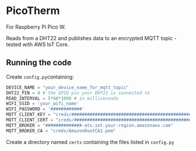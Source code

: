 # PicoTherm
For Raspberry Pi Pico W.

Reads from a DHT22 and publishes data to an encrypted MQTT topic - tested with AWS IoT Core.

## Running the code
Create `config.py`containing:
```python
DEVICE_NAME = "your_device_name_for_mqtt_topic"
DHT22_PIN = 0 # the GPIO pin your DHT22 is connected to
READ_INTERVAL = 5*60*1000 # in milliseconds
WIFI_SSID = 'your_wifi_name'
WIFI_PASSWORD = '############'
MQTT_CLIENT_KEY = "creds/################################################################-private.pem.key"
MQTT_CLIENT_CERT = "creds/################################################################-certificate.pem.crt"
MQTT_BROKER = "##############-ats.iot.your-region.amazonaws.com"
MQTT_BROKER_CA = "creds/AmazonRootCA1.pem"
```
Create a directory named `certs` containing the files listed in `config.py`
